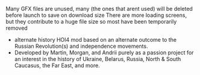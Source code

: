 Many GFX files are unused, many (the ones that arent used) will be deleted before launch to save on download size
There are more loading screens, but they contribute to a huge file size so most have been temporarily removed

- alternate history HOI4 mod based on an alternate outcome to the Russian Revolution(s) and independence movements.
- Developed by Martin, Morgan, and Andrii purely as a passion project for an interest in the history of Ukraine, Belarus, Russia, North & South Caucasus, the Far East, and more.
